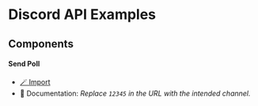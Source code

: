 # Discord API Examples

## Components

#### Send Poll

- [🪄 Import](https://inventor.gg/dash/share/component/b535842ddfb5471982f7542376dcdf55)
- 📙 Documentation: *Replace `12345` in the URL with the intended channel.*
